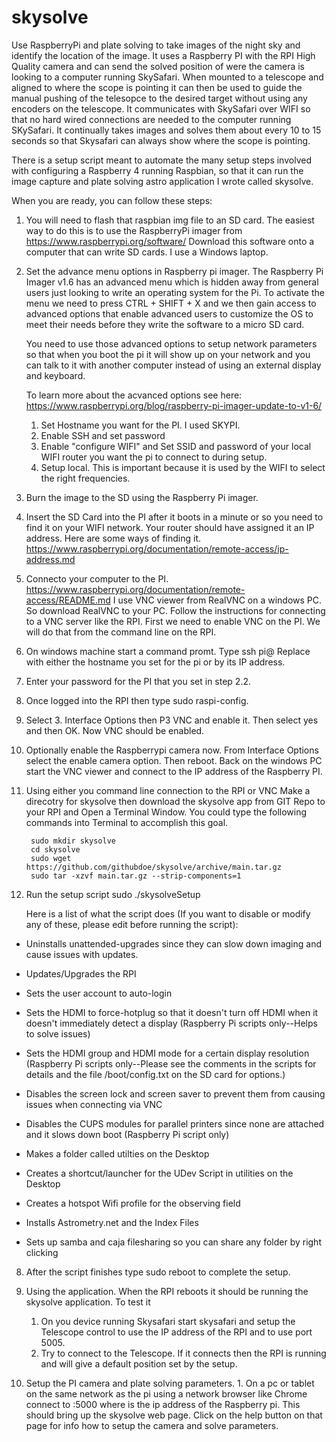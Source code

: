 # skysolve
Use RaspberryPi and plate solving to take images of the night sky and identify the location of the image.
 It uses a Raspberry PI with the RPI High Quality camera and can send the solved position of were the camera is looking to a computer running SkySafari.  When mounted to a telescope and aligned to where the scope is pointing it can then be used to guide the manual pushing of the telesopce to the desired target without using any encoders on the telescope.  It communicates with SkySafari over WIFI so that no hard wired connections are needed to the computer running SKySafari.  It continually takes images and solves them about every 10 to 15 seconds so that Skysafari can always show where the scope is pointing.


There is a setup script meant to automate the many setup steps involved with configuring a Raspberry 4 running Raspbian,
so that it can run the image capture and plate solving astro application I wrote called skysolve. 

When you are ready, you can follow these steps:


1.  You will need to flash that raspbian img file to an SD card.  The easiest way to do this is to use the RaspberryPi imager
      from https://www.raspberrypi.org/software/   Download this software onto a computer that can write SD cards.  I use a Windows laptop.

2. Set the advance menu options in Raspberry pi imager.
      The Raspberry Pi Imager v1.6 has an advanced menu which is hidden away from general users just looking to write an operating system for the Pi. To activate the menu we need to press CTRL + SHIFT + X and we then gain access to advanced options that enable advanced users to customize the OS to meet their needs before they write the software to a micro SD card. 

     You need to use those advanced options to setup network parameters so that when you boot the pi it will show up on your network and you can talk to it with another computer instead of using an external display and keyboard.

     To learn more about the acvanced options see here: https://www.raspberrypi.org/blog/raspberry-pi-imager-update-to-v1-6/

     1. Set Hostname you want for the PI.   I used SKYPI.
     2. Enable SSH and set password
     3. Enable "configure WIFI" and Set SSID and password of your local WIFI router you want the pi to connect to during setup.
     4. Setup local.  This is important because it is used by the WIFI to select the right frequencies.
     

3.  Burn the image to the SD using the Raspberry Pi imager.

  
4.  Insert the SD Card into the PI after it boots in a minute or so you need to find it on your WIFI network. Your router should have assigned it an
     IP address.  Here are some ways of finding it.  https://www.raspberrypi.org/documentation/remote-access/ip-address.md

5. Connecto your computer to the PI. https://www.raspberrypi.org/documentation/remote-access/README.md
  I use VNC viewer from RealVNC on a windows PC.  So download RealVNC to your PC.  Follow the instructions for connecting to a VNC server like the RPI.
  First we need to enable VNC on the PI.   We will do that from the command line on the RPI.  
  1. On windows machine start a command promt.  Type ssh pi@<PI IP address>  Replace <PI IP address> with either the hostname you set for the pi or by its IP address.
  2. Enter your password for the PI that you set in step 2.2.
  3. Once logged into the RPI then type sudo raspi-config.
  4. Select 3. Interface Options then P3 VNC and enable it.  Then select yes and then OK.  Now VNC should be enabled.
  5. Optionally enable the Raspberrypi camera now.  From Interface Options select the enable camera option.  Then reboot.
  Back on the windows PC start the VNC viewer and connect to the IP address of the Raspberry PI.
  



6. Using either you command line connection to the RPI or VNC  Make a direcotry for skysolve then download the skysolve app from GIT Repo to your RPI and Open a Terminal Window.  You could type the following commands into Terminal to accomplish this goal.

		sudo mkdir skysolve
        cd skysolve
        sudo wget https://github.com/githubdoe/skysolve/archive/main.tar.gz
        sudo tar -xzvf main.tar.gz --strip-components=1
	
	
7.  Run the setup script 
    sudo ./skysolveSetup
	
    Here is a list of what the script does (If you want to disable or modify any of these, please edit before running the script):



- Uninstalls unattended-upgrades since they can slow down imaging and cause issues with updates.

- Updates/Upgrades the RPI

- Sets the user account to auto-login

- Sets the HDMI to force-hotplug so that it doesn't turn off HDMI when it doesn't immediately detect a display (Raspberry Pi scripts only--Helps to solve issues)

- Sets the HDMI group and HDMI mode for a certain display resolution (Raspberry Pi scripts only--Please see the comments in the scripts for details and the file /boot/config.txt on the SD card for options.)

- Disables the screen lock and screen saver to prevent them from causing issues when connecting via VNC

- Disables the CUPS modules for parallel printers since none are attached and it slows down boot (Raspberry Pi script only)








- Makes a folder called utilties on the Desktop

- Creates a shortcut/launcher for the UDev Script in utilities on the Desktop


- Creates a hotspot Wifi profile for the observing field


- Installs Astrometry.net and the Index Files

- Sets up samba and caja filesharing so you can share any folder by right clicking




8.  After the script finishes type sudo reboot to complete the setup.
9. Using the application.  When the RPI reboots it should be running the skysolve application.  To test it
   1. On you device running Skysafari start skysafari and setup the Telescope control to use the IP address of the RPI and to use port 5005.
   2. Try to connect to the Telescope.   If it connects then the RPI is running and will give a default position set by the setup.

10.  Setup the PI camera and plate solving parameters.
    1. On a pc or tablet on the same network as the pi using a network browser like Chrome connect to <RPI IP>:5000  where <RPI IP> is the ip address of the Raspberry pi.
    This should bring up the skysolve web page.  Click on the help button on that page for info how to setup the camera and solve parameters.
    
